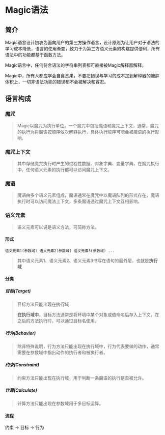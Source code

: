 # Magic语法

## 简介

Magic语言设计初衷为面向用户的第三方操作语言，设计原则为让用户对于语法的学习成本降低，语言的使用渐变，致力于为第三方语义元素的构建提供便利，所有语法中的功能都基于函数方法。

Magic语言中，任何符合语法的字符串列表都可直接被Magic解释器解释。

Magic中，所有人都应学会自食恶果，不要把错误与学习的成本加到解释器的臃肿体积上，一切非语法功能的错误都不会被解决和容忍。

## 语言构成

### 魔咒

> Magic以魔咒为执行单位，一个魔咒中包括魔语和魔咒上下文，通常，魔咒的执行为将魔语按顺序依次解释执行，具体执行顺序可能会被魔语的执行影响。

### 魔咒上下文

> 其中存储魔咒执行时产生的过程性数据、对象字典、变量字典，在魔咒执行中，任何语义元素的执行都可以访问魔咒上下文。

### 魔语

> 魔语由多个语义元素组成，魔语通常在魔咒中以魔语队列的形式存在，魔语执行时可以访问魔法上下文，多条魔语通过魔咒上下文互相影响。

### 语义元素

> 语义元素可以说是语义方法，可简称方法。

#### 形式

```
语义元素1(参数域) 语义元素2(参数域) 语义元素3(参数域) ...
```

> 其中语义元素1、语义元素2、语义元素3书写在语句的最外层，也就是**执行域**

#### 分类

##### 目标(Target)

> 目标方法只能出现在执行域
>
> **在执行域中**，目标方法通常是将环境中某个对象或值命名后存入上下文，在之后的方法执行时，可以通过目标名使用。

##### 行为(Behavior)

> 除非特殊说明，行为方法只能出现在执行域中，行为代表要做的动作，通常需要在参数域中指出动作的执行者和被执行者。

##### 约束(Constraint)

> 约束方法只能出现在执行域，用于判断一条魔语的执行是否被允许。

##### 计算(Calculate)

> 计算方法只能出现在参数域用于多目标运算。

#### 流程

约束 -> 目标 -> 行为 

